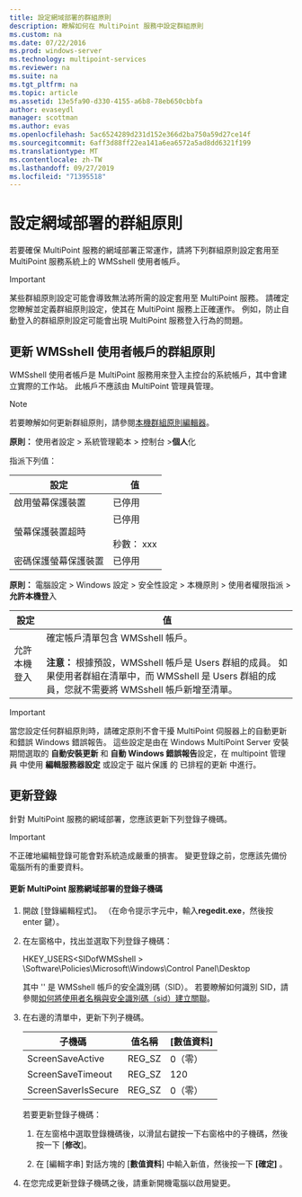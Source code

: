 ```yaml
---
title: 設定網域部署的群組原則
description: 瞭解如何在 MultiPoint 服務中設定群組原則
ms.custom: na
ms.date: 07/22/2016
ms.prod: windows-server
ms.technology: multipoint-services
ms.reviewer: na
ms.suite: na
ms.tgt_pltfrm: na
ms.topic: article
ms.assetid: 13e5fa90-d330-4155-a6b8-78eb650cbbfa
author: evaseydl
manager: scottman
ms.author: evas
ms.openlocfilehash: 5ac6524289d231d152e366d2ba750a59d27ce14f
ms.sourcegitcommit: 6aff3d88ff22ea141a6ea6572a5ad8dd6321f199
ms.translationtype: MT
ms.contentlocale: zh-TW
ms.lasthandoff: 09/27/2019
ms.locfileid: "71395518"
---
```

# <a name="configure-group-policies-for-a-domain-deployment"></a>設定網域部署的群組原則
若要確保 MultiPoint 服務的網域部署正常運作，請將下列群組原則設定套用至 MultiPoint 服務系統上的 WMSshell 使用者帳戶。  
  
> [!IMPORTANT]  
> 某些群組原則設定可能會導致無法將所需的設定套用至 MultiPoint 服務。 請確定您瞭解並定義群組原則設定，使其在 MultiPoint 服務上正確運作。 例如，防止自動登入的群組原則設定可能會出現 MultiPoint 服務登入行為的問題。  
  
## <a name="update-group-policies-for-the-wmsshell-user-account"></a>更新 WMSshell 使用者帳戶的群組原則 
WMSshell 使用者帳戶是 MultiPoint 服務用來登入主控台的系統帳戶，其中會建立實際的工作站。 此帳戶不應該由 MultiPoint 管理員管理。
  
> [!NOTE]  
> 若要瞭解如何更新群組原則，請參閱[本機群組原則編輯器](https://technet.microsoft.com/library/dn265982.aspx)。  
  
**原則：** 使用者設定 > 系統管理範本 > 控制台 >**個人**化  
  
指派下列值：  
  
|設定|值|  
|-----------|----------|  
|啟用螢幕保護裝置|已停用|  
|螢幕保護裝置超時|已停用<br /><br />秒數： xxx|  
|密碼保護螢幕保護裝置|已停用|  
  
**原則：** 電腦設定 > Windows 設定 > 安全性設定 > 本機原則 > 使用者權限指派 >**允許本機登**入  
  
|設定|值|  
|-----------|----------|  
|允許本機登入|確定帳戶清單包含 WMSshell 帳戶。<br /><br />**注意：** 根據預設，WMSshell 帳戶是 Users 群組的成員。 如果使用者群組在清單中，而 WMSshell 是 Users 群組的成員，您就不需要將 WMSshell 帳戶新增至清單。|  
  
> [!IMPORTANT]  
> 當您設定任何群組原則時，請確定原則不會干擾 MultiPoint 伺服器上的自動更新和錯誤 Windows 錯誤報告。 這些設定是由在 Windows MultiPoint Server 安裝期間選取的 **自動安裝更新** 和 **自動 Windows 錯誤報告**設定，在 multipoint 管理員 中使用 **編輯服務器設定** 或設定于 磁片保護 的 已排程的更新 中進行。  
  
## <a name="update-the-registry"></a>更新登錄  
針對 MultiPoint 服務的網域部署，您應該更新下列登錄子機碼。  
  
> [!IMPORTANT]  
> 不正確地編輯登錄可能會對系統造成嚴重的損害。 變更登錄之前，您應該先備份電腦所有的重要資料。  
  
#### <a name="to-update-registry-subkeys-for-a-domain-deployment-of-multipoint-services"></a>更新 MultiPoint 服務網域部署的登錄子機碼  
  
1.  開啟 [登錄編輯程式]。 （在命令提示字元中，輸入**regedit.exe**，然後按 enter 鍵）。  
  
2.  在左窗格中，找出並選取下列登錄子機碼：  
  
    HKEY_USERS\<SIDofWMSshell > \Software\Policies\Microsoft\Windows\Control Panel\Desktop  
  
    其中 '<SIDofWMSshell>' 是 WMSshell 帳戶的安全識別碼（SID）。 若要瞭解如何識別 SID，請參閱[如何將使用者名稱與安全識別碼（sid）建立關聯](https://support.microsoft.com/kb/154599)。  
  
3.  在右邊的清單中，更新下列子機碼。  
  
    |子機碼|值名稱|[數值資料]|  
    |----------|--------------|--------------|  
    |ScreenSaveActive|REG_SZ|0（零）|  
    |ScreenSaveTimeout|REG_SZ|120|  
    |ScreenSaverIsSecure|REG_SZ|0（零）|  
  
    若要更新登錄子機碼：  
  
    1.  在左窗格中選取登錄機碼後，以滑鼠右鍵按一下右窗格中的子機碼，然後按一下 [**修改**]。  
  
    2.  在 [編輯字串] 對話方塊的 [**數值資料**] 中輸入新值，然後按一下 **[確定]** 。  
  
4.  在您完成更新登錄子機碼之後，請重新開機電腦以啟用變更。 

